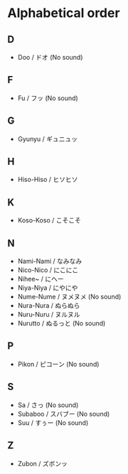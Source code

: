 # Alphabetical order

## D

- Doo / ドオ (No sound)

## F

- Fu / フッ (No sound)

## G

- Gyunyu / ギュニュッ

## H

- Hiso-Hiso / ヒソヒソ

## K

- Koso-Koso / こそこそ

## N

- Nami-Nami / なみなみ
- Nico-Nico / にこにこ
- Nihee~ / にへー
- Niya-Niya / にやにや
- Nume-Nume / ヌメヌメ (No sound)
- Nura-Nura / ぬらぬら
- Nuru-Nuru / ヌルヌル
- Nurutto / ぬるっと (No sound)

## P

- Pikon / ピコーン (No sound)

## S

- Sa / さっ (No sound)
- Subaboo / スバブー (No sound)
- Suu / すぅー (No sound)

## Z

- Zubon / ズボンッ